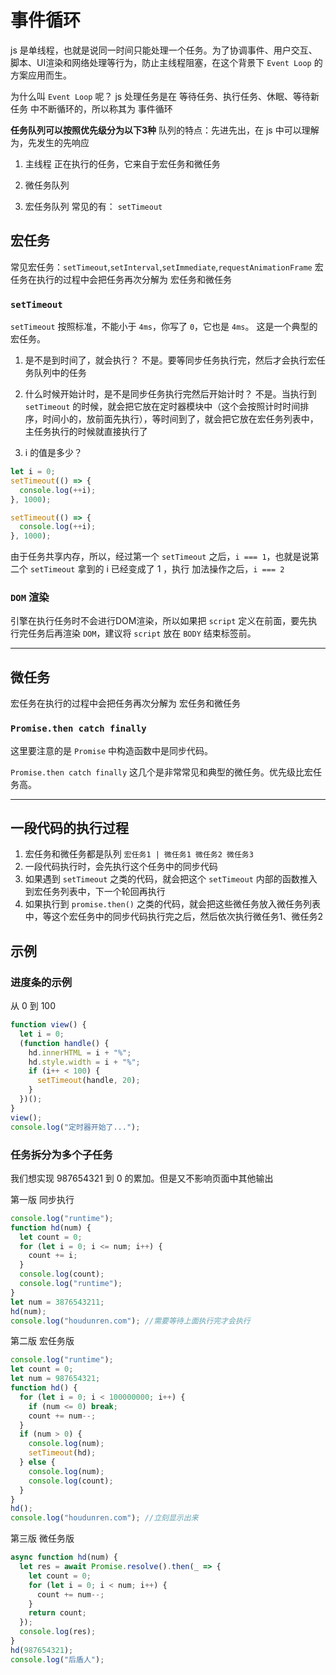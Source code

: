 # 事件循环
js 是单线程，也就是说同一时间只能处理一个任务。为了协调事件、用户交互、脚本、UI渲染和网络处理等行为，防止主线程阻塞，在这个背景下 `Event Loop` 的方案应用而生。

为什么叫 `Event Loop` 呢？
js 处理任务是在 等待任务、执行任务、休眠、等待新任务 中不断循环的，所以称其为 事件循环

**任务队列可以按照优先级分为以下3种**
队列的特点：先进先出，在 js 中可以理解为，先发生的先响应

1. 主线程
正在执行的任务，它来自于宏任务和微任务

2. 微任务队列

3. 宏任务队列
常见的有： `setTimeout`



## 宏任务
常见宏任务：`setTimeout`,`setInterval`,`setImmediate`,`requestAnimationFrame`
宏任务在执行的过程中会把任务再次分解为 宏任务和微任务



### `setTimeout`
`setTimeout` 按照标准，不能小于 `4ms`，你写了 `0`，它也是 `4ms`。
这是一个典型的宏任务。

1. 是不是到时间了，就会执行？
不是。要等同步任务执行完，然后才会执行宏任务队列中的任务

2. 什么时候开始计时，是不是同步任务执行完然后开始计时？
不是。当执行到 `setTimeout` 的时候，就会把它放在定时器模块中（这个会按照计时时间排序，时间小的，放前面先执行），等时间到了，就会把它放在宏任务列表中，主任务执行的时候就直接执行了

3. i 的值是多少？
```javascript
let i = 0;
setTimeout(() => {
  console.log(++i);
}, 1000);

setTimeout(() => {
  console.log(++i);
}, 1000);
```

由于任务共享内存，所以，经过第一个 `setTimeout` 之后，`i === 1`，也就是说第二个 `setTimeout` 拿到的 i 已经变成了 1 ，执行 加法操作之后，`i === 2`



### `DOM` 渲染
引擎在执行任务时不会进行DOM渲染，所以如果把 `script` 定义在前面，要先执行完任务后再渲染 `DOM`，建议将 `script` 放在 `BODY` 结束标签前。
<hr/>



## 微任务
宏任务在执行的过程中会把任务再次分解为 宏任务和微任务

### `Promise.then catch finally`
这里要注意的是 `Promise` 中构造函数中是同步代码。

`Promise.then catch finally` 这几个是非常常见和典型的微任务。优先级比宏任务高。
<hr>



## 一段代码的执行过程
1. 宏任务和微任务都是队列 `宏任务1 | 微任务1 微任务2 微任务3`
2. 一段代码执行时，会先执行这个任务中的同步代码
3. 如果遇到 `setTimeout` 之类的代码，就会把这个 `setTimeout` 内部的函数推入到宏任务列表中，下一个轮回再执行
4. 如果执行到 `promise.then()` 之类的代码，就会把这些微任务放入微任务列表中，等这个宏任务中的同步代码执行完之后，然后依次执行微任务1、微任务2



## 示例
### 进度条的示例
从 0 到 100
```javascript
function view() {
  let i = 0;
  (function handle() {
    hd.innerHTML = i + "%";
    hd.style.width = i + "%";
    if (i++ < 100) {
      setTimeout(handle, 20);
    }
  })();
}
view();
console.log("定时器开始了...");
```



### 任务拆分为多个子任务
我们想实现  987654321 到 0 的累加。但是又不影响页面中其他输出

第一版 同步执行
```javascript
console.log("runtime");
function hd(num) {
  let count = 0;
  for (let i = 0; i <= num; i++) {
    count += i;
  }
  console.log(count);
  console.log("runtime");
}
let num = 3876543211;
hd(num);
console.log("houdunren.com"); //需要等待上面执行完才会执行
```

第二版 宏任务版
```javascript
console.log("runtime");
let count = 0;
let num = 987654321;
function hd() {
  for (let i = 0; i < 100000000; i++) {
    if (num <= 0) break;
    count += num--;
  }
  if (num > 0) {
    console.log(num);
    setTimeout(hd);
  } else {
    console.log(num);
    console.log(count);
  }
}
hd();
console.log("houdunren.com"); //立刻显示出来
```

第三版 微任务版
```javascript
async function hd(num) {
  let res = await Promise.resolve().then(_ => {
    let count = 0;
    for (let i = 0; i < num; i++) {
      count += num--;
    }
    return count;
  });
  console.log(res);
}
hd(987654321);
console.log("后盾人");
```